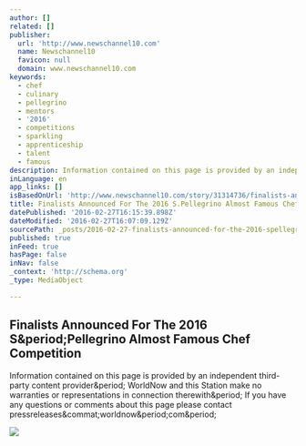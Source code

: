 ```yaml
---
author: []
related: []
publisher:
  url: 'http://www.newschannel10.com'
  name: Newschannel10
  favicon: null
  domain: www.newschannel10.com
keywords:
  - chef
  - culinary
  - pellegrino
  - mentors
  - '2016'
  - competitions
  - sparkling
  - apprenticeship
  - talent
  - famous
description: Information contained on this page is provided by an independent third-party content provider. WorldNow and this Station make no warranties or representations in connection therewith. If you have any questions or comments about this page please contact pressreleases@worldnow.com.
inLanguage: en
app_links: []
isBasedOnUrl: 'http://www.newschannel10.com/story/31314736/finalists-announced-for-the-2016-spellegrino-almost-famous-chef-competition'
title: Finalists Announced For The 2016 S.Pellegrino Almost Famous Chef Competition
datePublished: '2016-02-27T16:15:39.898Z'
dateModified: '2016-02-27T16:07:09.129Z'
sourcePath: _posts/2016-02-27-finalists-announced-for-the-2016-spellegrino-almost-famous.md
published: true
inFeed: true
hasPage: false
inNav: false
_context: 'http://schema.org'
_type: MediaObject

---
```

<article style=""><h1>Finalists Announced For The 2016 S&amp;period;Pellegrino Almost Famous Chef Competition</h1><p>Information contained on this page is provided by an independent third-party content provider&amp;period; WorldNow and this Station make no warranties or representations in connection therewith&amp;period; If you have any questions or comments about this page please contact pressreleases&amp;commat;worldnow&amp;period;com&amp;period;</p><img src="https://photos.prnewswire.com/prnvar/20160224/337118LOGO" /></article>